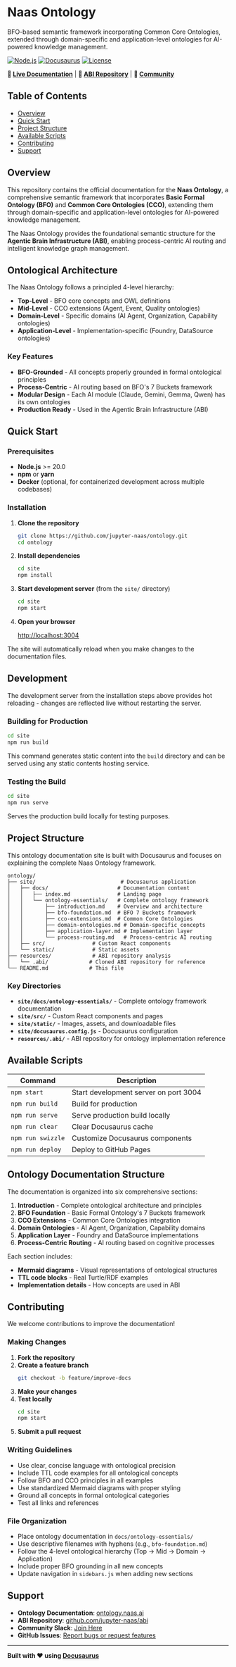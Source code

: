 # Naas Ontology

BFO-based semantic framework incorporating Common Core Ontologies, extended through domain-specific and application-level ontologies for AI-powered knowledge management.

[![Node.js](https://img.shields.io/badge/Node.js->=20.0-green.svg)](https://nodejs.org/)
[![Docusaurus](https://img.shields.io/badge/Docusaurus-3.6.3-blue.svg)](https://docusaurus.io/)
[![License](https://img.shields.io/badge/License-MIT-yellow.svg)](LICENSE)

**🚀 [Live Documentation](https://ontology.naas.ai)** | **🧠 [ABI Repository](https://github.com/jupyter-naas/abi)** | **💬 [Community](https://join.slack.com/t/naas-club/shared_invite/zt-1970s5rie-dXXkigAdEJYc~LPdQIEaLA)**

## Table of Contents

- [Overview](#overview)
- [Quick Start](#quick-start)
- [Project Structure](#project-structure)
- [Available Scripts](#available-scripts)
- [Contributing](#contributing)
- [Support](#support)

## Overview

This repository contains the official documentation for the **Naas Ontology**, a comprehensive semantic framework that incorporates **Basic Formal Ontology (BFO)** and **Common Core Ontologies (CCO)**, extending them through domain-specific and application-level ontologies for AI-powered knowledge management.

The Naas Ontology provides the foundational semantic structure for the **Agentic Brain Infrastructure (ABI)**, enabling process-centric AI routing and intelligent knowledge graph management.

## Ontological Architecture

The Naas Ontology follows a principled 4-level hierarchy:

- **Top-Level** - BFO core concepts and OWL definitions
- **Mid-Level** - CCO extensions (Agent, Event, Quality ontologies)  
- **Domain-Level** - Specific domains (AI Agent, Organization, Capability ontologies)
- **Application-Level** - Implementation-specific (Foundry, DataSource ontologies)

### Key Features

- **BFO-Grounded** - All concepts properly grounded in formal ontological principles
- **Process-Centric** - AI routing based on BFO's 7 Buckets framework
- **Modular Design** - Each AI module (Claude, Gemini, Gemma, Qwen) has its own ontologies
- **Production Ready** - Used in the Agentic Brain Infrastructure (ABI)

## Quick Start

### Prerequisites

- **Node.js** >= 20.0
- **npm** or **yarn**
- **Docker** (optional, for containerized development across multiple codebases)


### Installation

1. **Clone the repository**
   ```bash
   git clone https://github.com/jupyter-naas/ontology.git
   cd ontology
   ```

2. **Install dependencies**
   ```bash
   cd site
   npm install
   ```

3. **Start development server** (from the `site/` directory)
   ```bash
   cd site
   npm start
   ```

4. **Open your browser**
   
   [http://localhost:3004](http://localhost:3004)

The site will automatically reload when you make changes to the documentation files.

## Development

The development server from the installation steps above provides hot reloading - changes are reflected live without restarting the server.

### Building for Production

```bash
cd site
npm run build
```

This command generates static content into the `build` directory and can be served using any static contents hosting service.

### Testing the Build

```bash
cd site
npm run serve
```

Serves the production build locally for testing purposes.

## Project Structure

This ontology documentation site is built with Docusaurus and focuses on explaining the complete Naas Ontology framework.

```
ontology/
├── site/                           # Docusaurus application
│   ├── docs/                      # Documentation content
│   │   ├── index.md               # Landing page
│   │   └── ontology-essentials/   # Complete ontology framework
│   │       ├── introduction.md    # Overview and architecture
│   │       ├── bfo-foundation.md  # BFO 7 Buckets framework
│   │       ├── cco-extensions.md  # Common Core Ontologies
│   │       ├── domain-ontologies.md # Domain-specific concepts
│   │       ├── application-layer.md # Implementation layer
│   │       └── process-routing.md   # Process-centric AI routing
│   ├── src/               # Custom React components
│   └── static/            # Static assets
├── resources/             # ABI repository analysis
│   └── .abi/             # Cloned ABI repository for reference
└── README.md             # This file
```

### Key Directories

- **`site/docs/ontology-essentials/`** - Complete ontology framework documentation
- **`site/src/`** - Custom React components and pages
- **`site/static/`** - Images, assets, and downloadable files
- **`site/docusaurus.config.js`** - Docusaurus configuration
- **`resources/.abi/`** - ABI repository for ontology implementation reference

## Available Scripts

| Command | Description |
|---------|-------------|
| `npm start` | Start development server on port 3004 |
| `npm run build` | Build for production |
| `npm run serve` | Serve production build locally |
| `npm run clear` | Clear Docusaurus cache |
| `npm run swizzle` | Customize Docusaurus components |
| `npm run deploy` | Deploy to GitHub Pages |

## Ontology Documentation Structure

The documentation is organized into six comprehensive sections:

1. **Introduction** - Complete ontological architecture and principles
2. **BFO Foundation** - Basic Formal Ontology's 7 Buckets framework
3. **CCO Extensions** - Common Core Ontologies integration
4. **Domain Ontologies** - AI Agent, Organization, Capability domains
5. **Application Layer** - Foundry and DataSource implementations
6. **Process-Centric Routing** - AI routing based on cognitive processes

Each section includes:
- **Mermaid diagrams** - Visual representations of ontological structures
- **TTL code blocks** - Real Turtle/RDF examples
- **Implementation details** - How concepts are used in ABI

## Contributing

We welcome contributions to improve the documentation!

### Making Changes

1. **Fork the repository**
2. **Create a feature branch**
   ```bash
   git checkout -b feature/improve-docs
   ```
3. **Make your changes**
4. **Test locally**
   ```bash
   cd site
   npm start
   ```
5. **Submit a pull request**

### Writing Guidelines

- Use clear, concise language with ontological precision
- Include TTL code examples for all ontological concepts
- Follow BFO and CCO principles in all examples
- Use standardized Mermaid diagrams with proper styling
- Ground all concepts in formal ontological categories
- Test all links and references

### File Organization

- Place ontology documentation in `docs/ontology-essentials/`
- Use descriptive filenames with hyphens (e.g., `bfo-foundation.md`)
- Follow the 4-level ontological hierarchy (Top → Mid → Domain → Application)
- Include proper BFO grounding in all new concepts
- Update navigation in `sidebars.js` when adding new sections

## Support

- **Ontology Documentation**: [ontology.naas.ai](https://ontology.naas.ai)
- **ABI Repository**: [github.com/jupyter-naas/abi](https://github.com/jupyter-naas/abi)
- **Community Slack**: [Join Here](https://join.slack.com/t/naas-club/shared_invite/zt-1970s5rie-dXXkigAdEJYc~LPdQIEaLA)
- **GitHub Issues**: [Report bugs or request features](https://github.com/jupyter-naas/ontology/issues)

---

**Built with ❤️ using [Docusaurus](https://docusaurus.io/)**